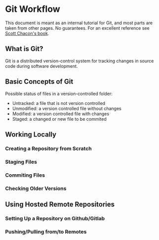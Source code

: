 # Git Workflow

This document is meant as an internal tutorial for Git, and most parts are taken
from other pages. No guarantees. For an excellent reference see [Scott Chacon's book](https://git-scm.com/book/en/v2).

## What is Git?
Git is a distributed version-control system for tracking changes in source code during software development.

## Basic Concepts of Git
Possible status of files in a version-controlled folder:
- Untracked: a file that is not version controlled
- Unmodified: a version controlled file without changes
- Modified: a version controlled file with changes
- Staged: a changed or new file to be commited 

## Working Locally

### Creating a Repository from Scratch

### Staging Files

### Commiting Files

### Checking Older Versions

### 

## Using Hosted Remote Repositories

### Setting Up a Repository on Github/Gitlab

### Pushing/Pulling from/to Remotes
